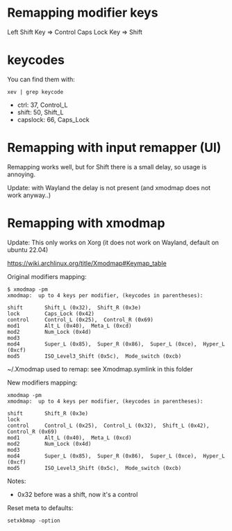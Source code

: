 # Remapping modifier keys

Left Shift Key => Control
Caps Lock  Key => Shift

# keycodes

You can find them with:

```
xev | grep keycode
```

- ctrl: 37, Control_L
- shift: 50, Shift_L
- capslock: 66, Caps_Lock

# Remapping with input remapper (UI)

Remapping works well, but for Shift there is a small delay, so usage is annoying.

Update: with Wayland the delay is not present (and xmodmap does not work anyway..)

# Remapping with xmodmap 

Update: This only works on Xorg (it does not work on Wayland, default on ubuntu 22.04)

https://wiki.archlinux.org/title/Xmodmap#Keymap_table

Original modifiers mapping:

```
$ xmodmap -pm
xmodmap:  up to 4 keys per modifier, (keycodes in parentheses):

shift       Shift_L (0x32),  Shift_R (0x3e)
lock        Caps_Lock (0x42)
control     Control_L (0x25),  Control_R (0x69)
mod1        Alt_L (0x40),  Meta_L (0xcd)
mod2        Num_Lock (0x4d)
mod3      
mod4        Super_L (0x85),  Super_R (0x86),  Super_L (0xce),  Hyper_L (0xcf)
mod5        ISO_Level3_Shift (0x5c),  Mode_switch (0xcb)
```

~/.Xmodmap used to remap: see Xmodmap.symlink in this folder

New modifiers mapping:

```
xmodmap -pm
xmodmap:  up to 4 keys per modifier, (keycodes in parentheses):

shift       Shift_R (0x3e)
lock      
control     Control_L (0x25),  Control_L (0x32),  Shift_L (0x42),  Control_R (0x69)
mod1        Alt_L (0x40),  Meta_L (0xcd)
mod2        Num_Lock (0x4d)
mod3      
mod4        Super_L (0x85),  Super_R (0x86),  Super_L (0xce),  Hyper_L (0xcf)
mod5        ISO_Level3_Shift (0x5c),  Mode_switch (0xcb)
```

Notes:
- 0x32 before was a shift, now it's a control

Reset meta to defaults:

```
setxkbmap -option
```
